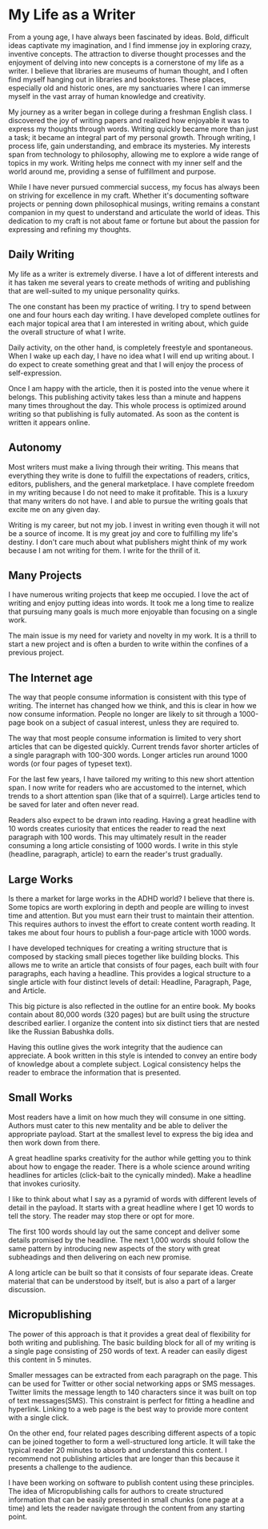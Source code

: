 # My Life as a Writer

From a young age, I have always been fascinated by ideas. Bold, difficult ideas captivate my imagination, and I find
immense joy in exploring crazy, inventive concepts. The attraction to diverse thought processes and the enjoyment of
delving into new concepts is a cornerstone of my life as a writer. I believe that libraries are museums of human
thought, and I often find myself hanging out in libraries and bookstores. These places, especially old and historic
ones, are my sanctuaries where I can immerse myself in the vast array of human knowledge and creativity.

My journey as a writer began in college during a freshman English class. I discovered the joy of writing papers and
realized how enjoyable it was to express my thoughts through words. Writing quickly became more than just a task; it
became an integral part of my personal growth. Through writing, I process life, gain understanding, and embrace its
mysteries. My interests span from technology to philosophy, allowing me to explore a wide range of topics in my work.
Writing helps me connect with my inner self and the world around me, providing a sense of fulfillment and purpose. 

While I have never pursued commercial success, my focus has always been on striving for excellence in my craft. Whether
it's documenting software projects or penning down philosophical musings, writing remains a constant companion in my
quest to understand and articulate the world of ideas. This dedication to my craft is not about fame or fortune but
about the passion for expressing and refining my thoughts.


## Daily Writing

My life as a writer is extremely diverse.  I have a lot of different interests and it has taken me
several years to create methods of writing and publishing that are well-suited to my unique
personality quirks.

The one constant has been my practice of writing.  I try to spend between one and four hours each day
writing.  I have developed complete outlines for each major topical area that I am interested in
writing about, which guide the overall structure of what I write.

Daily activity, on the other hand, is completely freestyle and spontaneous. When I wake up each day,
I have no idea what I will end up writing about.  I do expect to create something great and that I
will enjoy the process of self-expression.

Once I am happy with the article, then it is posted into the venue where it belongs. This publishing
activity takes less than a minute and happens many times throughout the day.  This whole process is
optimized around writing so that publishing is fully automated. As soon as the content is written it
appears online.


## Autonomy

Most writers must make a living through their writing.  This means that everything they write is
done to fulfill the expectations of readers, critics, editors, publishers, and the general
marketplace. I have complete freedom in my writing because I do not need to make it profitable.
This is a luxury that many writers do not have. I and able to pursue the writing goals that excite
me on any given day.

Writing is my career, but not my job.  I invest in writing even though it will not be a source of
income.  It is my great joy and core to fulfilling my life's destiny.  I don't care much about what
publishers might think of my work because I am not writing for them.  I write for the thrill of it.


## Many Projects

I have numerous writing projects that keep me occupied. I love the act of writing and enjoy putting
ideas into words.   It took me a long time to realize that pursuing many goals is much more
enjoyable than focusing on a single work.

The main issue is my need for variety and novelty in my work. It is a thrill to start a new project
and is often a burden to write within the confines of a previous project.


## The Internet age

The way that people consume information is consistent with this type of writing. The internet has
changed how we think, and this is clear in how we now consume information.  People no longer are
likely to sit through a 1000-page book on a subject of casual interest, unless they are required
to.

The way that most people consume information is limited to very short articles that can be
digested quickly.  Current trends favor shorter articles of a single paragraph with 100-300 words.
Longer articles run around 1000 words (or four pages of typeset text).

For the last few years, I have tailored my writing to this new short attention span.  I now write
for readers who are accustomed to the internet, which trends to a short attention span (like that
of a squirrel). Large articles tend to be saved for later and often never read.

Readers also expect to be drawn into reading.  Having a great headline with 10 words creates 
curiosity that entices the reader to read the next paragraph with 100 words.  This may ultimately
result in the reader consuming a long article consisting of 1000 words.  I write in this style
(headline, paragraph, article) to earn the reader's trust gradually.


## Large Works

Is there a market for large works in the ADHD world?  I believe that there is. Some topics are
worth exploring in depth and people are willing to invest time and attention. But you must
earn their trust to maintain their attention. This requires authors to invest the
effort to create content worth reading.  It takes me about four hours to publish a four-page
article with 1000 words.

I have developed techniques for creating a writing structure that is composed by stacking small
pieces together like building blocks.  This allows me to write an article that consists of four
pages, each built with four paragraphs, each having a headline.  This provides a logical structure
to a single article with four distinct levels of detail: Headline, Paragraph, Page, and Article.

This big picture is also reflected in the outline for an entire book.  My books contain about
80,000 words (320 pages) but are built using the structure described earlier.  I organize the
content into six distinct tiers that are nested like the Russian Babushka dolls.

Having this outline gives the work integrity that the audience can appreciate.  A
book written in this style is intended to convey an entire body of knowledge about a complete
subject.  Logical consistency helps the reader to embrace the information that is presented.


## Small Works

Most readers have a limit on how much they will consume in one sitting.  Authors must cater to this
new mentality and be able to deliver the appropriate payload. Start at the smallest level to express
the big idea and then work down from there. 

A great headline sparks creativity for the author while getting you to think about how to engage the
reader. There is a whole science around writing headlines for articles (click-bait to the cynically
minded).  Make a headline that invokes curiosity.

I like to think about what I say as a pyramid of words with different levels of detail in
the payload.  It starts with a great headline where I get 10 words to tell the story.  The reader
may stop there or opt for more.

The first 100 words should lay out the same concept and deliver some details promised by the
headline.  The next 1,000 words should follow the same pattern by introducing new aspects of the
story with great subheadings and then delivering on each new promise.

A long article can be built so that it consists of four separate ideas.  Create material that can
be understood by itself, but is also a part of a larger discussion.


## Micropublishing

The power of this approach is that it provides a great deal of flexibility for both writing and
publishing.  The basic building block for all of my writing is a single page consisting of 250
words of text.  A reader can easily digest this content in 5 minutes.

Smaller messages can be extracted from each paragraph on the page.  This can be used for Twitter or
other social networking apps or SMS messages. Twitter limits the message length to 140 characters
since it was built on top of text messages(SMS).  This constraint is perfect for fitting a headline
and hyperlink.  Linking to a web page is the best way to provide more content with a single
click.

On the other end, four related pages describing different aspects of a topic can be joined together
to form a well-structured long article.  It will take the typical reader 20 minutes to absorb and
understand this content. I recommend not publishing articles that are longer than this because
it presents a challenge to the audience.

I have been working on software to publish content using these principles. The idea of 
Micropublishing calls for authors to create structured information that can be easily presented 
in small chunks (one page at a time) and lets the reader navigate through the content from any 
starting point.

